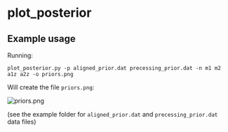# plot_posterior

## Example usage

Running:

`plot_posterior.py -p aligned_prior.dat precessing_prior.dat -n m1 m2 a1z a2z -o priors.png`

Will create the file `priors.png`:

![priors.png](https://github.com/vivienr/plot_posterior/blob/master/example/priors.png)

(see the example folder for `aligned_prior.dat` and `precessing_prior.dat` data files)
